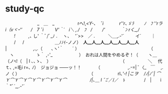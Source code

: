 # study-qc



　　　　　　　 _　＿　_
　　　　　rへ!,_<Y-､　ﾞi
　　　 _r''r､ゞﾗ　　 ﾉ　ﾌ
''rラi（vヾｰ'′　　/　7 ﾞi
　　 V'｀´　i＼ ,./　ﾌ　/
　　/'　 　　 ｀ﾝ rく__,/
　　!　　　,､_ し' ｀ﾞ/ﾞ_ﾉ
.　 ヽ、　 '´>>　／
.　　　＼＿,.-'´
　 　イ´
　　｜
　　/
　 /　　　　　　　＿ﾉﾉｲ-ノノ）　__人__人__人__人__人__人__人__
　|　　　　　　,.,.（　　､ヽ'｀　　´ ）　　　　　　　　　　　　　　　　 （
　ヽ　　　　　ゝ｀ ,-'_　　　　　　）　おれは人間をやめるぞ！（
　　ヽ＿　　（ノﾍ!（　| l ､､ゝ、　）　　　　　　　　　　　　　　　　 （
　　　　　＼　 代ｔ､ ,=毛i r=､ ﾉ）　ジョジョ ――ッ！！　　　 （
　　　　　　,.-=| ﾞ〈_　￣　 ,.ノ〈 ）　　　　　　　　　　　　　　　　 （
　　　　　 rl､'_‐! |こヲ　 /ﾉ|ﾉﾞ| ⌒Ｙ⌒Ｙ⌒Ｙ⌒Ｙ⌒Ｙ⌒Ｙ⌒Ｙ⌒
　　　　　/|､＿ l ﾞﾆ´_／/／　ﾄ
　　　　/　|　　i ｀"ﾞ´_,.-'´ 
		